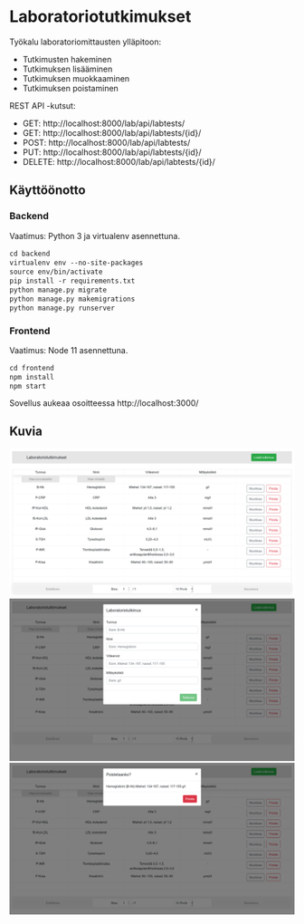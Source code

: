 # Laboratoriotutkimukset

Työkalu laboratoriomittausten ylläpitoon:
- Tutkimusten hakeminen
- Tutkimuksen lisääminen
- Tutkimuksen muokkaaminen
- Tutkimuksen poistaminen

REST API -kutsut:
- GET: http://localhost:8000/lab/api/labtests/
- GET: http://localhost:8000/lab/api/labtests/{id}/
- POST: http://localhost:8000/lab/api/labtests/
- PUT: http://localhost:8000/lab/api/labtests/{id}/
- DELETE: http://localhost:8000/lab/api/labtests/{id}/

## Käyttöönotto
### Backend
Vaatimus: Python 3 ja virtualenv asennettuna.
```
cd backend
virtualenv env --no-site-packages
source env/bin/activate
pip install -r requirements.txt
python manage.py migrate
python manage.py makemigrations
python manage.py runserver
```
### Frontend
Vaatimus: Node 11 asennettuna.
```
cd frontend
npm install
npm start
```
Sovellus aukeaa osoitteessa http://localhost:3000/

## Kuvia
![Screenshot 1](https://github.com/iisihe/Laboratoriotutkimukset/blob/master/screenshots/Screenshot1.png)
![Screenshot 2](https://github.com/iisihe/Laboratoriotutkimukset/blob/master/screenshots/Screenshot2.png)
![Screenshot 3](https://github.com/iisihe/Laboratoriotutkimukset/blob/master/screenshots/Screenshot3.png)
